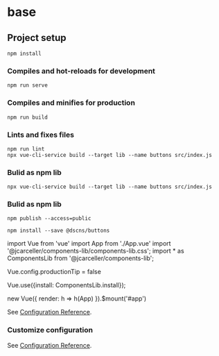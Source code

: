 # base

## Project setup
```
npm install
```

### Compiles and hot-reloads for development
```
npm run serve
```

### Compiles and minifies for production
```
npm run build
```

### Lints and fixes files
```
npm run lint
npx vue-cli-service build --target lib --name buttons src/index.js
```
### Bulid as npm lib
```
npx vue-cli-service build --target lib --name buttons src/index.js
```
### Bulid as npm lib
```
npm publish --access=public

npm install --save @dscns/buttons

```
import Vue from 'vue'
import App from './App.vue'
import '@jcarceller/components-lib/components-lib.css';
import * as ComponentsLib from '@jcarceller/components-lib';

Vue.config.productionTip = false

Vue.use({install: ComponentsLib.install});

new Vue({
  render: h => h(App)
}).$mount('#app')

<template>
  <div id="app">
    <img alt="Vue logo" src="./assets/logo.png">
    <section>
      <button-component buttonText="Ejemplo de botón"/>
      <other-button-component buttonText="Ejemplo de botón"/>
      <button-group-component />
    </section>
  </div>
</template>

<script>
export default {
  name: 'app'
}
</script>

See [Configuration Reference](https://www.paradigmadigital.com/dev/como-crear-libreria-componentes-vuejs/).
### Customize configuration
See [Configuration Reference](https://cli.vuejs.org/config/).
